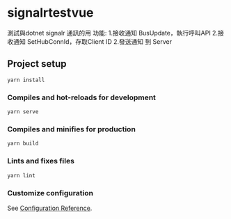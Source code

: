 # signalrtestvue

測試與dotnet signalr 通訊的用
功能:
1.接收通知 BusUpdate，執行呼叫API 
2.接收通知 SetHubConnId，存取Client ID
2.發送通知 到 Server

## Project setup
```
yarn install
```

### Compiles and hot-reloads for development
```
yarn serve
```

### Compiles and minifies for production
```
yarn build
```

### Lints and fixes files
```
yarn lint
```

### Customize configuration
See [Configuration Reference](https://cli.vuejs.org/config/).
